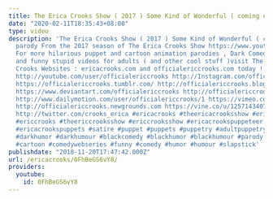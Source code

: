 ```yaml
---
title: The Erica Crooks Show ( 2017 ) Some Kind of Wonderful ( coming out ) parody
date: "2020-02-11T18:35:43+08:00"
type: video
description: 'The Erica Crooks Show ( 2017 ) Some Kind of Wonderful ( coming out )
  parody From the 2017 season of The Erica Crooks Show https://www.youtube.com/watch?v=TWgKPHQEx1U
  For more hilarious puppet and cartoon animation parodies , Dark Comedy humor , satires
  and funny stupid videos for adults ( and other cool stuff )visit The Official Erica
  Crooks Websites : ericacrooks.com and officialericcrooks.com today ! http://facebook.com/officialericcrooks
  http://youtube.com/user/officialericcrooks http://Instagram.com/officialericcrooks/
  https://officialericcrooks.tumblr.com/ http://officialericcrooks.blogspot.com/ https://officialericcrooks.wordpress.com
  https://www.deviantart.com/officialericcrooks http://officialericcrooks.newgrounds.com/follow
  http://www.dailymotion.com/user/officialericcrooks/1 https://vimeo.com/officialericcrooks
  http://officialericcrooks.newgrounds.com https://vine.co/u/1257143407999610880 https://www.pinterest.com/officialec1/
  http://twitter.com/crooks_erica #ericacrooks #theericacrooksshow #ericacrooksshow
  #ericcrooks #theericcrooksshow #ericcrooksshow #ericacrookspuppeteer #ericacrookspuppet
  #ericacrookspuppets #satire #puppet #puppets #puppetry #adultpuppetry #darkcomedy
  #darkhumor #darkhumour #blackcomedy #blackhumor #blackhumour #parody #parodies #cartoons
  #cartoon #comedywebseries #funny #comedy #humor #humour #slapstick'
publishdate: "2018-11-20T17:47:42.000Z"
url: /ericacrooks/0FhBeGS6vY8/
providers:
  youtube:
    id: 0FhBeGS6vY8
---
```

